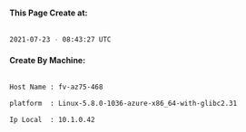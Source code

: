 
   
#### This Page Create at:

```bash

2021-07-23 - 08:43:27 UTC

```

#### Create By Machine:

```bash

Host Name : fv-az75-468

platform  : Linux-5.8.0-1036-azure-x86_64-with-glibc2.31

Ip Local  : 10.1.0.42

```


